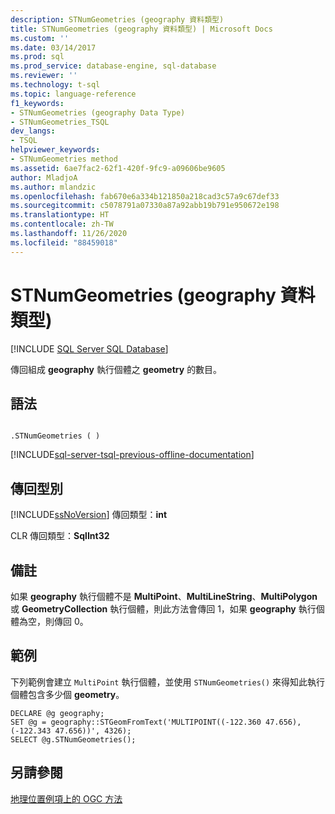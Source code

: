 ```yaml
---
description: STNumGeometries (geography 資料類型)
title: STNumGeometries (geography 資料類型) | Microsoft Docs
ms.custom: ''
ms.date: 03/14/2017
ms.prod: sql
ms.prod_service: database-engine, sql-database
ms.reviewer: ''
ms.technology: t-sql
ms.topic: language-reference
f1_keywords:
- STNumGeometries (geography Data Type)
- STNumGeometries_TSQL
dev_langs:
- TSQL
helpviewer_keywords:
- STNumGeometries method
ms.assetid: 6ae7fac2-62f1-420f-9fc9-a09606be9605
author: MladjoA
ms.author: mlandzic
ms.openlocfilehash: fab670e6a334b121850a218cad3c57a9c67def33
ms.sourcegitcommit: c5078791a07330a87a92abb19b791e950672e198
ms.translationtype: HT
ms.contentlocale: zh-TW
ms.lasthandoff: 11/26/2020
ms.locfileid: "88459018"
---
```

# <a name="stnumgeometries-geography-data-type"></a>STNumGeometries (geography 資料類型)
[!INCLUDE [SQL Server SQL Database](../../includes/applies-to-version/sql-asdb.md)]

  傳回組成 **geography** 執行個體之 **geometry** 的數目。  
  
## <a name="syntax"></a>語法  
  
```  
  
.STNumGeometries ( )  
```  
  
[!INCLUDE[sql-server-tsql-previous-offline-documentation](../../includes/sql-server-tsql-previous-offline-documentation.md)]

## <a name="return-types"></a>傳回型別
 [!INCLUDE[ssNoVersion](../../includes/ssnoversion-md.md)] 傳回類型：**int**  
  
 CLR 傳回類型：**SqlInt32**  
  
## <a name="remarks"></a>備註  
 如果 **geography** 執行個體不是 **MultiPoint**、**MultiLineString**、**MultiPolygon** 或 **GeometryCollection** 執行個體，則此方法會傳回 1，如果 **geography** 執行個體為空，則傳回 0。  
  
## <a name="examples"></a>範例  
 下列範例會建立 `MultiPoint` 執行個體，並使用 `STNumGeometries()` 來得知此執行個體包含多少個 **geometry**。  
  
```  
DECLARE @g geography;  
SET @g = geography::STGeomFromText('MULTIPOINT((-122.360 47.656), (-122.343 47.656))', 4326);  
SELECT @g.STNumGeometries();  
```  
  
## <a name="see-also"></a>另請參閱  
 [地理位置例項上的 OGC 方法](../../t-sql/spatial-geography/ogc-methods-on-geography-instances.md)  
  
  
